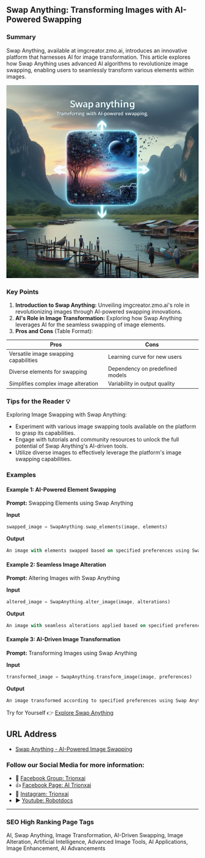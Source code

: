 ## Swap Anything: Transforming Images with AI-Powered Swapping

### Summary
Swap Anything, available at imgcreator.zmo.ai, introduces an innovative platform that harnesses AI for image transformation. This article explores how Swap Anything uses advanced AI algorithms to revolutionize image swapping, enabling users to seamlessly transform various elements within images.

<img src="swap-anything.webp" alt="swap-anything">

### Key Points

1. **Introduction to Swap Anything:** Unveiling imgcreator.zmo.ai's role in revolutionizing images through AI-powered swapping innovations.
2. **AI's Role in Image Transformation:** Exploring how Swap Anything leverages AI for the seamless swapping of image elements.
3. **Pros and Cons** (Table Format):

| Pros                                 | Cons                                |
|--------------------------------------|-------------------------------------|
| Versatile image swapping capabilities | Learning curve for new users        |
| Diverse elements for swapping        | Dependency on predefined models     |
| Simplifies complex image alteration  | Variability in output quality       |

### Tips for the Reader 💡
Exploring Image Swapping with Swap Anything:
- Experiment with various image swapping tools available on the platform to grasp its capabilities.
- Engage with tutorials and community resources to unlock the full potential of Swap Anything's AI-driven tools.
- Utilize diverse images to effectively leverage the platform's image swapping capabilities.

### Examples

#### Example 1: AI-Powered Element Swapping
**Prompt:** Swapping Elements using Swap Anything

**Input**
```dart
swapped_image = SwapAnything.swap_elements(image, elements)
```

**Output**
```dart
An image with elements swapped based on specified preferences using Swap Anything's AI-powered swapping tools.
```

#### Example 2: Seamless Image Alteration
**Prompt:** Altering Images with Swap Anything

**Input**
```dart
altered_image = SwapAnything.alter_image(image, alterations)
```

**Output**
```dart
An image with seamless alterations applied based on specified preferences using Swap Anything's image alteration tools.
```

#### Example 3: AI-Driven Image Transformation
**Prompt:** Transforming Images using Swap Anything

**Input**
```dart
transformed_image = SwapAnything.transform_image(image, preferences)
```

**Output**
```dart
An image transformed according to specified preferences using Swap Anything's AI-driven image transformation features.
```

Try for Yourself 👉 <a href="https://imgcreator.zmo.ai" target="_blank">Explore Swap Anything</a>

## URL Address
- <a href="https://imgcreator.zmo.ai" target="_blank">Swap Anything - AI-Powered Image Swapping</a>

### Follow our Social Media for more information:
- 📘 <a href="https://www.facebook.com/groups/trionxai" target="_blank">Facebook Group: Trionxai</a>
- 👍 <a href="https://www.facebook.com/ai.trionxai" target="_blank">Facebook Page: AI Trionxai</a>
- 📸 <a href="https://www.instagram.com/trionxai/" target="_blank">Instagram: Trionxai</a>
- ▶️ <a href="https://www.youtube.com/@robotdocs/" target="_blank">Youtube: Robotdocs</a>

<hr>

### SEO High Ranking Page Tags
AI, Swap Anything, Image Transformation, AI-Driven Swapping, Image Alteration, Artificial Intelligence, Advanced Image Tools, AI Applications, Image Enhancement, AI Advancements